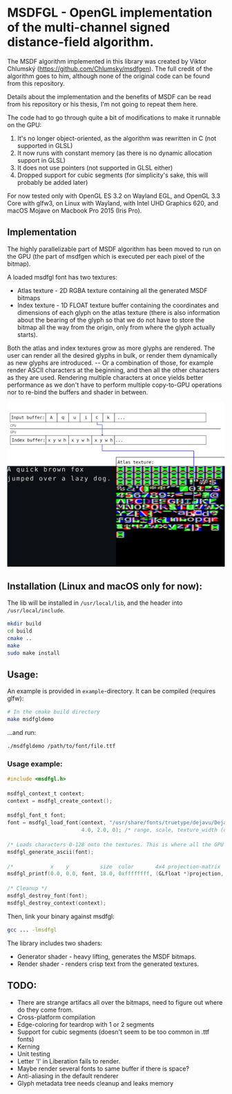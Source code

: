# MSDFGL - OpenGL implementation of the multi-channel signed distance-field algorithm.

The MSDF algorithm implemented in this library was created by Viktor Chlumský (https://github.com/Chlumsky/msdfgen). The full credit of the algorithm goes to him, although none of the original code can be found from this repository.

Details about the implementation and the benefits of MSDF can be read from his repository or his thesis, I'm not going to repeat them here.

The code had to go through quite a bit of modifications to make it runnable on the GPU:
1. It's no longer object-oriented, as the algorithm was rewritten in C (not supported in GLSL)
2. It now runs with constant memory (as there is no dynamic allocation support in GLSL)
3. It does not use pointers (not supported in GLSL either)
4. Dropped support for cubic segments (for simplicity's sake, this will probably be added later)

For now tested only with OpenGL ES 3.2 on Wayland EGL, and OpenGL 3.3 Core with glfw3, on Linux with Wayland, with Intel UHD Graphics 620, and macOS Mojave on Macbook Pro 2015 (Iris Pro).

## Implementation
The highly parallelizable part of MSDF algorithm has been moved to run on the GPU (the part of msdfgen which is executed per each pixel of the bitmap).

A loaded msdfgl font has two textures:
- Atlas texture - 2D RGBA texture containing all the generated MSDF bitmaps
- Index texture - 1D FLOAT texture buffer containing the coordinates and dimensions of each glyph on the atlas texture (there is also information about the bearing of the glyph so that we do not have to store the bitmap all the way from the origin, only from where the glyph actually starts).

Both the atlas and index textures grow as more glyphs are rendered. The user can render all the desired glyphs in bulk, or render them dynamically as new glyphs are introduced. -- Or a combination of those, for example render ASCII characters at the beginning, and then all the other characters as they are used. Rendering multiple characters at once yields better performance as we don't have to perform multiple copy-to-GPU operations nor to re-bind the buffers and shader in between.

![Implementation](img/diagram.png)

## Installation (Linux and macOS only for now):

The lib will be installed in `/usr/local/lib`, and the header into `/usr/local/include`.
```sh
mkdir build
cd build
cmake ..
make
sudo make install
```

## Usage:

An example is provided in `example`-directory. It can be compiled (requires glfw):
```sh
# In the cmake build directory
make msdfgldemo
```
...and run:
```sh
./msdfgldemo /path/to/font/file.ttf
```

### Usage example:
```C
#include <msdfgl.h>

msdfgl_context_t context;
context = msdfgl_create_context();

msdfgl_font_t font;
font = msdfgl_load_font(context, "/usr/share/fonts/truetype/dejavu/DejaVuSansMono.ttf",
                        4.0, 2.0, 0); /* range, scale, texture_width (defaults to max available) */

/* Loads characters 0-128 onto the textures. This is where all the GPU cycles went. */
msdfgl_generate_ascii(font);

/*            x    y          size  color       4x4 projection-matrix  */
msdfgl_printf(0.0, 0.0, font, 18.0, 0xffffffff, (GLfloat *)projection, "Hello, MSFDGL!");

/* Cleanup */
msdfgl_destroy_font(font);
msdfgl_destroy_context(context);
```
Then, link your binary against msdfgl:
```sh
gcc ... -lmsdfgl
```

The library includes two shaders:
- Generator shader - heavy lifting, generates the MSDF bitmaps.
- Render shader - renders crisp text from the generated textures.


## TODO:
- There are strange artifacs all over the bitmaps, need to figure out where do they come from.
- Cross-platform compilation
- Edge-coloring for teardrop with 1 or 2 segments
- Support for cubic segments (doesn't seem to be too common in .ttf fonts)
- Kerning
- Unit testing
- Letter 'l' in Liberation fails to render.
- Maybe render several fonts to same buffer if there is space?
- Anti-aliasing in the default renderer
- Glyph metadata tree needs cleanup and leaks memory
